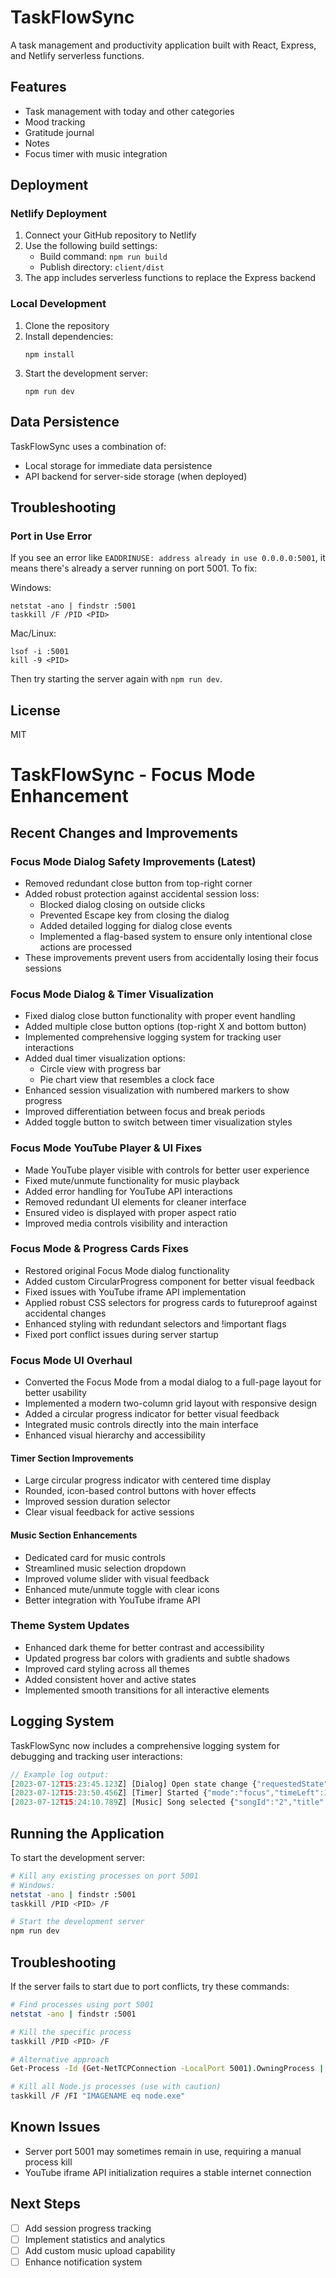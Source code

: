 # TaskFlowSync

A task management and productivity application built with React, Express, and Netlify serverless functions.

## Features

- Task management with today and other categories
- Mood tracking
- Gratitude journal
- Notes
- Focus timer with music integration

## Deployment

### Netlify Deployment

1. Connect your GitHub repository to Netlify
2. Use the following build settings:
   - Build command: `npm run build`
   - Publish directory: `client/dist`
3. The app includes serverless functions to replace the Express backend

### Local Development

1. Clone the repository
2. Install dependencies:
   ```
   npm install
   ```
3. Start the development server:
   ```
   npm run dev
   ```
   
## Data Persistence

TaskFlowSync uses a combination of:
- Local storage for immediate data persistence
- API backend for server-side storage (when deployed)

## Troubleshooting

### Port in Use Error

If you see an error like `EADDRINUSE: address already in use 0.0.0.0:5001`, it means there's already a server running on port 5001. To fix:

Windows:
```
netstat -ano | findstr :5001
taskkill /F /PID <PID>
```

Mac/Linux:
```
lsof -i :5001
kill -9 <PID>
```

Then try starting the server again with `npm run dev`.

## License

MIT 

# TaskFlowSync - Focus Mode Enhancement

## Recent Changes and Improvements

### Focus Mode Dialog Safety Improvements (Latest)
- Removed redundant close button from top-right corner
- Added robust protection against accidental session loss:
  - Blocked dialog closing on outside clicks
  - Prevented Escape key from closing the dialog
  - Added detailed logging for dialog close events
  - Implemented a flag-based system to ensure only intentional close actions are processed
- These improvements prevent users from accidentally losing their focus sessions

### Focus Mode Dialog & Timer Visualization
- Fixed dialog close button functionality with proper event handling
- Added multiple close button options (top-right X and bottom button)
- Implemented comprehensive logging system for tracking user interactions
- Added dual timer visualization options:
  - Circle view with progress bar
  - Pie chart view that resembles a clock face
- Enhanced session visualization with numbered markers to show progress
- Improved differentiation between focus and break periods
- Added toggle button to switch between timer visualization styles

### Focus Mode YouTube Player & UI Fixes
- Made YouTube player visible with controls for better user experience
- Fixed mute/unmute functionality for music playback
- Added error handling for YouTube API interactions
- Removed redundant UI elements for cleaner interface
- Ensured video is displayed with proper aspect ratio
- Improved media controls visibility and interaction

### Focus Mode & Progress Cards Fixes
- Restored original Focus Mode dialog functionality
- Added custom CircularProgress component for better visual feedback
- Fixed issues with YouTube iframe API implementation
- Applied robust CSS selectors for progress cards to futureproof against accidental changes
- Enhanced styling with redundant selectors and !important flags
- Fixed port conflict issues during server startup

### Focus Mode UI Overhaul 
- Converted the Focus Mode from a modal dialog to a full-page layout for better usability
- Implemented a modern two-column grid layout with responsive design
- Added a circular progress indicator for better visual feedback
- Integrated music controls directly into the main interface
- Enhanced visual hierarchy and accessibility

#### Timer Section Improvements
- Large circular progress indicator with centered time display
- Rounded, icon-based control buttons with hover effects
- Improved session duration selector
- Clear visual feedback for active sessions

#### Music Section Enhancements
- Dedicated card for music controls
- Streamlined music selection dropdown
- Improved volume slider with visual feedback
- Enhanced mute/unmute toggle with clear icons
- Better integration with YouTube iframe API

### Theme System Updates
- Enhanced dark theme for better contrast and accessibility
- Updated progress bar colors with gradients and subtle shadows
- Improved card styling across all themes
- Added consistent hover and active states
- Implemented smooth transitions for all interactive elements

## Logging System

TaskFlowSync now includes a comprehensive logging system for debugging and tracking user interactions:

```typescript
// Example log output:
[2023-07-12T15:23:45.123Z] [Dialog] Open state change {"requestedState":true}
[2023-07-12T15:23:50.456Z] [Timer] Started {"mode":"focus","timeLeft":1500}
[2023-07-12T15:24:10.789Z] [Music] Song selected {"songId":"2","title":"Retro Vibes"}
```

## Running the Application

To start the development server:

```bash
# Kill any existing processes on port 5001
# Windows:
netstat -ano | findstr :5001
taskkill /PID <PID> /F

# Start the development server
npm run dev
```

## Troubleshooting

If the server fails to start due to port conflicts, try these commands:

```bash
# Find processes using port 5001
netstat -ano | findstr :5001

# Kill the specific process
taskkill /PID <PID> /F

# Alternative approach
Get-Process -Id (Get-NetTCPConnection -LocalPort 5001).OwningProcess | Stop-Process -Force

# Kill all Node.js processes (use with caution)
taskkill /F /FI "IMAGENAME eq node.exe"
```

## Known Issues
- Server port 5001 may sometimes remain in use, requiring a manual process kill
- YouTube iframe API initialization requires a stable internet connection

## Next Steps
- [ ] Add session progress tracking
- [ ] Implement statistics and analytics
- [ ] Add custom music upload capability
- [ ] Enhance notification system 
